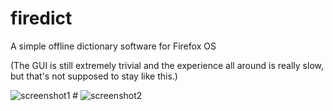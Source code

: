 firedict
========

A simple offline dictionary software for Firefox OS

(The GUI is still extremely trivial and the experience all around is really slow, but that's not supposed to stay like this.)


![screenshot1](https://raw.github.com/tuxor1337/firedict/master/screen1.png "Looking up a term") # 
![screenshot2](https://raw.github.com/tuxor1337/firedict/master/screen2.png "Displaying an entry")
